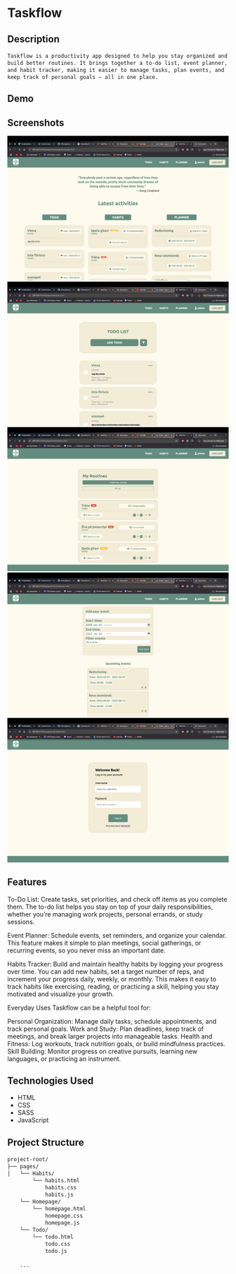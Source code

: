 # Taskflow


## Description
    Taskflow is a productivity app designed to help you stay organized and build better routines. It brings together a to-do list, event planner, and habit tracker, making it easier to manage tasks, plan events, and keep track of personal goals — all in one place.
## Demo



## Screenshots
![Homepage](/img/image-3.png)
![Todo page](/img/image.png)
![Habits page](/img/image-1.png)
![Event planner page](/img/image-2.png)
![Log in page](/img/image-4.png)
## Features


To-Do List:
Create tasks, set priorities, and check off items as you complete them. The to-do list helps you stay on top of your daily responsibilities, whether you’re managing work projects, personal errands, or study sessions.

Event Planner:
Schedule events, set reminders, and organize your calendar. This feature makes it simple to plan meetings, social gatherings, or recurring events, so you never miss an important date.

Habits Tracker:
Build and maintain healthy habits by logging your progress over time. You can add new habits, set a target number of reps, and increment your progress daily, weekly, or monthly. This makes it easy to track habits like exercising, reading, or practicing a skill, helping you stay motivated and visualize your growth.

Everyday Uses
Taskflow can be a helpful tool for:

Personal Organization: Manage daily tasks, schedule appointments, and track personal goals.
Work and Study: Plan deadlines, keep track of meetings, and break larger projects into manageable tasks.
Health and Fitness: Log workouts, track nutrition goals, or build mindfulness practices.
Skill Building: Monitor progress on creative pursuits, learning new languages, or practicing an instrument.

## Technologies Used
- HTML
- CSS
- SASS
- JavaScript



## Project Structure
```
project-root/
├── pages/               
│   └── Habits/
        └── habits.html
            habits.css
            habits.js
    └── Homepage/
        └── homepage.html
            homepage.css
            homepage.js   
    └── Todo/
        └── todo.html
            todo.css
            todo.js    

    ...

```



